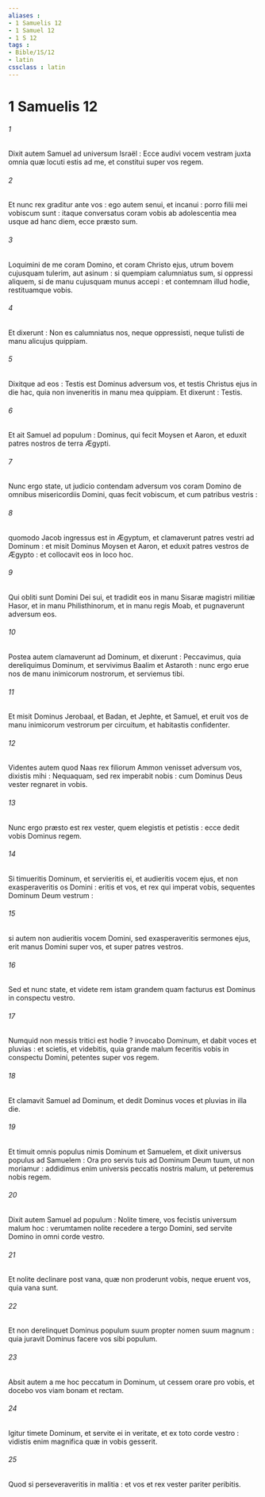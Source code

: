 ```yaml
---
aliases : 
- 1 Samuelis 12
- 1 Samuel 12
- 1 S 12
tags : 
- Bible/1S/12
- latin
cssclass : latin
---
```


# 1 Samuelis 12

###### 1
Dixit autem Samuel ad universum Israël : Ecce audivi vocem vestram juxta omnia quæ locuti estis ad me, et constitui super vos regem.
###### 2
Et nunc rex graditur ante vos : ego autem senui, et incanui : porro filii mei vobiscum sunt : itaque conversatus coram vobis ab adolescentia mea usque ad hanc diem, ecce præsto sum.
###### 3
Loquimini de me coram Domino, et coram Christo ejus, utrum bovem cujusquam tulerim, aut asinum : si quempiam calumniatus sum, si oppressi aliquem, si de manu cujusquam munus accepi : et contemnam illud hodie, restituamque vobis.
###### 4
Et dixerunt : Non es calumniatus nos, neque oppressisti, neque tulisti de manu alicujus quippiam.
###### 5
Dixitque ad eos : Testis est Dominus adversum vos, et testis Christus ejus in die hac, quia non inveneritis in manu mea quippiam. Et dixerunt : Testis.
###### 6
Et ait Samuel ad populum : Dominus, qui fecit Moysen et Aaron, et eduxit patres nostros de terra Ægypti.
###### 7
Nunc ergo state, ut judicio contendam adversum vos coram Domino de omnibus misericordiis Domini, quas fecit vobiscum, et cum patribus vestris :
###### 8
quomodo Jacob ingressus est in Ægyptum, et clamaverunt patres vestri ad Dominum : et misit Dominus Moysen et Aaron, et eduxit patres vestros de Ægypto : et collocavit eos in loco hoc.
###### 9
Qui obliti sunt Domini Dei sui, et tradidit eos in manu Sisaræ magistri militiæ Hasor, et in manu Philisthinorum, et in manu regis Moab, et pugnaverunt adversum eos.
###### 10
Postea autem clamaverunt ad Dominum, et dixerunt : Peccavimus, quia dereliquimus Dominum, et servivimus Baalim et Astaroth : nunc ergo erue nos de manu inimicorum nostrorum, et serviemus tibi.
###### 11
Et misit Dominus Jerobaal, et Badan, et Jephte, et Samuel, et eruit vos de manu inimicorum vestrorum per circuitum, et habitastis confidenter.
###### 12
Videntes autem quod Naas rex filiorum Ammon venisset adversum vos, dixistis mihi : Nequaquam, sed rex imperabit nobis : cum Dominus Deus vester regnaret in vobis.
###### 13
Nunc ergo præsto est rex vester, quem elegistis et petistis : ecce dedit vobis Dominus regem.
###### 14
Si timueritis Dominum, et servieritis ei, et audieritis vocem ejus, et non exasperaveritis os Domini : eritis et vos, et rex qui imperat vobis, sequentes Dominum Deum vestrum :
###### 15
si autem non audieritis vocem Domini, sed exasperaveritis sermones ejus, erit manus Domini super vos, et super patres vestros.
###### 16
Sed et nunc state, et videte rem istam grandem quam facturus est Dominus in conspectu vestro.
###### 17
Numquid non messis tritici est hodie ? invocabo Dominum, et dabit voces et pluvias : et scietis, et videbitis, quia grande malum feceritis vobis in conspectu Domini, petentes super vos regem.
###### 18
Et clamavit Samuel ad Dominum, et dedit Dominus voces et pluvias in illa die.
###### 19
Et timuit omnis populus nimis Dominum et Samuelem, et dixit universus populus ad Samuelem : Ora pro servis tuis ad Dominum Deum tuum, ut non moriamur : addidimus enim universis peccatis nostris malum, ut peteremus nobis regem.
###### 20
Dixit autem Samuel ad populum : Nolite timere, vos fecistis universum malum hoc : verumtamen nolite recedere a tergo Domini, sed servite Domino in omni corde vestro.
###### 21
Et nolite declinare post vana, quæ non proderunt vobis, neque eruent vos, quia vana sunt.
###### 22
Et non derelinquet Dominus populum suum propter nomen suum magnum : quia juravit Dominus facere vos sibi populum.
###### 23
Absit autem a me hoc peccatum in Dominum, ut cessem orare pro vobis, et docebo vos viam bonam et rectam.
###### 24
Igitur timete Dominum, et servite ei in veritate, et ex toto corde vestro : vidistis enim magnifica quæ in vobis gesserit.
###### 25
Quod si perseveraveritis in malitia : et vos et rex vester pariter peribitis.
